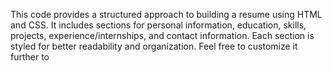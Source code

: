This code provides a structured approach to building a resume using HTML and CSS. It includes sections for personal information, education, skills, projects, experience/internships, and contact information. Each section is styled for better readability and organization. Feel free to customize it further to
